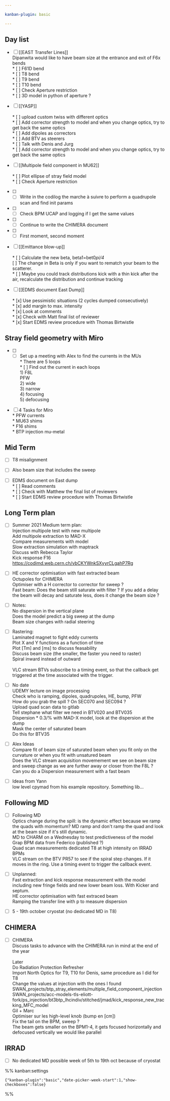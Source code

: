 ```yaml
---

kanban-plugin: basic

---
```


## Day list

- [ ] [[EAST Transfer Lines]]<br>Dipanwita would like to have beam size at the entrance and exit of F6x bends<br>* [ ] F61D bend<br>* [ ] T8 bend<br>* [ ] T9 bend<br>* [ ] T10 bend<br>* [ ] Check Aperture restriction<br>* [ ] 3D model in python of aperture ?
- [ ] [[YASP]]<br><br>* [ ] upload custom twiss with different optics<br>* [ ] Add corrector strength to model and when you change optics, try to get back the same optics<br>* [ ] Add dipoles as correctors<br>* [ ] Add BTV as steerers<br>* [ ] Talk with Denis and Jurg<br>* [ ] Add corrector strength to model and when you change optics, try to get back the same optics
- [ ] [[Multipole field component in MU62]]<br><br>* [ ] Plot ellipse of stray field model<br>* [ ] Check Aperture restriction
- [ ] * [ ] Write in the codilog the marche à suivre to perform a quadrupole scan and find init params
- [ ] * [ ] Check BPM UCAP and logging if I get the same values
- [ ] * [ ] Continue to write the CHIMERA document
- [ ] * [ ] First moment, second moment
- [ ] [[Emittance blow-up]]<br><br>* [ ] Calculate the new beta, beta1=bet0*pi/4<br>* [ ] The change in Beta is only if you want to rematch your beam to the scatterer.<br>* [ ] Maybe you could track distributions kick with a thin kick after the air, recalculate the distribution and continue tracking
- [ ] [[EDMS document East Dump]]<br><br>* [x] Use pessimistic situations (2 cycles dumped consecutively)<br>* [x] add margin to max. intensity<br>* [x] Look at comments<br>* [x] Check with Matt final list of reviewer<br>* [x] Start EDMS review procedure with Thomas Birtwistle


## Stray field geometry with Miro

- [ ] * [ ] Set up a meeting with Alex to find the currents in the MUs<br>* There are 5 loops<br>* [ ] Find out the current in each loops<br>1) F8L<br>PFW<br>2) wide<br>3) narrow<br>4) focusing<br>5) defocusing
- [ ] 4 Tasks for Miro<br>* PFW currents<br>* MU63 shims<br>* F16 shims<br>* BTP injection mu-metal


## Mid Term

- [ ] T8 misalignment
- [ ] Also beam size that includes the sweep
- [ ] EDMS document on East dump<br>* [ ] Read comments<br>* [ ] Check with Matthew the final list of reviewers<br>* [ ] Start EDMS review procedure with Thomas Birtwistle


## Long Term plan

- [ ] Summer 2021 Medium term plan:<br>Injection multipole test with new multipole<br>Add multipole extraction to MAD-X<br>Compare measurements with model<br>Slow extraction simulation with maptrack<br>Discuss with Rebecca Taylor<br>Kick response F16 https://codimd.web.cern.ch/vbCKYWnkSXyyrCLgahP7Rg
- [ ] HE corrector optimisation with fast extracted beam<br>Octupoles for CHIMERA<br>Optimiser with a H corrector to corrector for sweep ?<br>Fast beam: Does the beam still saturate with filter ? If you add a delay the beam will decay and saturate less, does it change the beam size ?
- [ ] Notes:<br>No dispersion in the vertical plane<br>Does the model predict a big sweep at the dump<br>Beam size changes with radial steering
- [ ] Rastering:<br>Laminated magnet to fight eddy currents<br>Plot X and Y functions as a function of time<br>Plot [Tm] and [ms] to discuss feasability<br>Discuss beam size (the smaller, the faster you need to raster)<br>Spiral inward instead of outward<br><br>VLC stream BTVs subscribe to a timing event, so that the callback get triggered at the time associated with the trigger.
- [ ] No date<br>UDEMY lecture on image processing<br>Check who is ramping, dipoles, quadrupoles, HE, bump, PFW<br>How do you grab the spill ? On SEC070 and SEC094 ?<br>Upload quad scan data to gitlab      <br>Tell stephane what filter we need in BTV020 and BTV035<br>Dispersion * 0.3/% with MAD-X model, look at the dispersion at the dump<br>Mask the center of saturated beam<br>Do this for BTV35
- [ ] Alex Ideas<br>Compare fit of beam size of saturated beam when you fit only on the curvature or when you fit with unsatured beam<br>Does the VLC stream acquisition movemement we see on beam size and sweep change as we are further away or closer from the F8L ?<br>Can you do a Dispersion measurement with a fast beam
- [ ] Ideas from Yann<br>low level cpymad from his example repository. Something lib...


## Following MD

- [ ] Following MD<br>Optics change during the spill: is the dynamic effect because we ramp the quads with momentum? MD ramp and don't ramp the quad and look at the beam size if it's still dynamic.<br>MD to CHARM on a Wednesday to test predictiveness of the model<br>Grap BPM data from Federico (published ?)<br>Quad scan measurements dedicated T8 at high intensity on IRRAD BPMs<br>VLC stream on the BTV PR57 to see if the spiral step changes. If it moves in the ring. Use a timing event to trigger the callback event.
- [ ] Unplanned:<br>Fast extraction and kick response measurement with the model including new fringe fields and new lower beam loss. With Kicker and septum.<br>HE corrector optimisation with fast extraced beam<br>Ramping the transfer line with p to measure dispersion
- [ ] 5 - 19th october cryostat (no dedicated MD in T8)


## CHIMERA

- [ ] CHIMERA<br>Discuss tasks to advance with the CHIMERA run in mind at the end of the year<br><br>Later<br>Do Radiation Protection Refresher<br>Import North Optics for T9, T10 for Denis, same procedure as I did for T8<br>Change the values at injection with the ones I found<br>SWAN_projects/btp_stray_elements/multiple_field_component_injection<br>SWAN_projects/acc-models-tls-eliott-fork/ps_injection/bt3btp_lhcindiv/stitched/jmad/kick_response_new_tracking_MFC_model<br>Gil + Marc<br>Optimiser sur les high-level knob (bump en [cm])<br>Fix the tail on the BPM, sweep ?<br>The beam gets smaller on the BPM1-4, it gets focused horizontally and defocused vertically we would like parallel


## IRRAD

- [ ] No dedicated MD possible week of 5th to 19th oct because of cryostat




%% kanban:settings
```
{"kanban-plugin":"basic","date-picker-week-start":1,"show-checkboxes":false}
```
%%